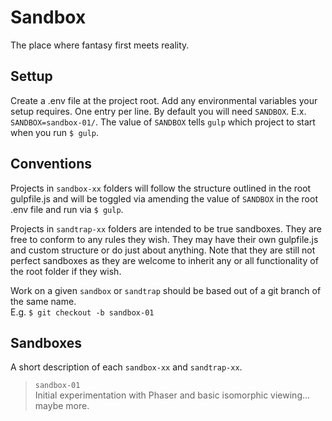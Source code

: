 # Sandbox

The place where fantasy first meets reality.


## Settup

Create a .env file at the project root. Add any environmental variables your setup requires.
One entry per line. By default you will need `SANDBOX`. E.x. `SANDBOX=sandbox-01/`.
The value of `SANDBOX` tells `gulp` which project to start when you run `$ gulp`.


## Conventions

Projects in `sandbox-xx` folders will follow the structure outlined in the root
gulpfile.js and will be toggled via amending the value of `SANDBOX`  in the root .env file
and run via `$ gulp`.


Projects in `sandtrap-xx` folders are intended to be true sandboxes. They are free to conform
to any rules they wish. They may have their own gulpfile.js and custom structure or
do just about anything. Note that they are still not perfect sandboxes as they are welcome
to inherit any or all functionality of the root folder if they wish.


Work on a given `sandbox` or `sandtrap` should be based out of a git branch of the same name.<br>
E.g. `$ git checkout -b sandbox-01`


## Sandboxes

A short description of each `sandbox-xx` and `sandtrap-xx`.
<br>
> `sandbox-01`<br>
Initial experimentation with Phaser and basic isomorphic viewing... maybe more.
